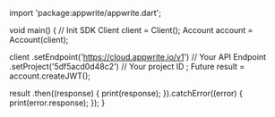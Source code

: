 import 'package:appwrite/appwrite.dart';

void main() { // Init SDK
  Client client = Client();
  Account account = Account(client);

  client
    .setEndpoint('https://cloud.appwrite.io/v1') // Your API Endpoint
    .setProject('5df5acd0d48c2') // Your project ID
  ;
  Future result = account.createJWT();

  result
    .then((response) {
      print(response);
    }).catchError((error) {
      print(error.response);
  });
}
